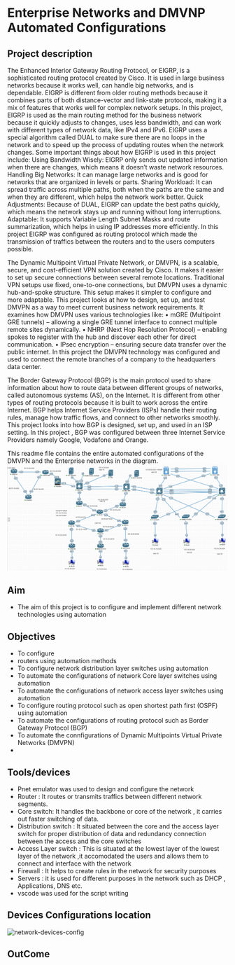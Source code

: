 # Enterprise Networks and DMVNP Automated Configurations
## Project description
The Enhanced Interior Gateway Routing Protocol, or EIGRP, is a sophisticated routing protocol created by Cisco. It is used in large business networks because it works well, can handle big networks, and is dependable. EIGRP is different from older routing methods because it combines parts of both distance-vector and link-state protocols, making it a mix of features that works well for complex network setups. In this project, EIGRP is used as the main routing method for the business network because it quickly adjusts to changes, uses less bandwidth, and can work with different types of network data, like IPv4 and IPv6. EIGRP uses a special algorithm called DUAL to make sure there are no loops in the network and to speed up the process of updating routes when the network changes. Some important things about how EIGRP is used in this project include: Using Bandwidth Wisely: EIGRP only sends out updated information when there are changes, which means it doesn’t waste network resources. Handling Big Networks: It can manage large networks and is good for networks that are organized in levels or parts. Sharing Workload: It can spread traffic across multiple paths, both when the paths are the same and when they are different, which helps the network work better. Quick Adjustments: Because of DUAL, EIGRP can update the best paths quickly, which means the network stays up and running without long interruptions. Adaptable: It supports Variable Length Subnet Masks and route summarization, which helps in using IP addresses more efficiently.
In this project EIGRP was configured as routing protocol which made the transmission of traffics between the routers and to the users computers possible.


The Dynamic Multipoint Virtual Private Network, or DMVPN, is a scalable, secure, and cost-efficient VPN solution created by Cisco. It makes it easier to set up secure connections between several remote locations. Traditional VPN setups use fixed, one-to-one connections, but DMVPN uses a dynamic hub-and-spoke structure. This setup makes it simpler to configure and more adaptable. This project looks at how to design, set up, and test DMVPN as a way to meet current business network requirements. It examines how DMVPN uses various technologies like:
•	mGRE (Multipoint GRE tunnels) – allowing a single GRE tunnel interface to connect multiple remote sites dynamically.
•	NHRP (Next Hop Resolution Protocol) – enabling spokes to register with the hub and discover each other for direct communication.
•	IPsec encryption – ensuring secure data transfer over the public internet.
In this project the DMVPN technology was configured and used to connect the remote branches of a company to the headquarters data center.

The Border Gateway Protocol (BGP) is the main protocol used to share information about how to route data between different groups of networks, called autonomous systems (AS), on the Internet. It is different from other types of routing protocols because it is built to work across the entire Internet. BGP helps Internet Service Providers (ISPs) handle their routing rules, manage how traffic flows, and connect to other networks smoothly. This project looks into how BGP is designed, set up, and used in an ISP setting. In this project , BGP was configured between three Internet Service Providers namely Google, Vodafone and Orange. 

This readme file contains the entire automated configurations of the DMVPN and the Enterprise networks in the diagram.  
![Topology](./Topology.png)
## Aim
- The aim of this project is to configure and implement different network technologies using automation

## Objectives
- To configure 
- routers using automation methods
- To configure network distribution layer switches using automation 
- To automate the configurations of network Core layer switches using automation
- To automate the configurations of network access layer switches using automation
- To configure routing protocol such as open shortest path first (OSPF) using automation
- To automate the configurations of routing protocol such as Border Gateway Protocol (BGP)
- To automate the connfigurations of Dynamic Multipoints Virtual Private Networks (DMVPN)
- 

## Tools/devices
 - Pnet emulator was used to design and configure the network
 - Router : It routes or transmits traffics between different network segments.
 - Core switch: It handles the backbone or core of the network , it carries out faster   switching of data.
 - Distribution switch : It situated between the core and the access layer switch for proper distribution of data and redundancy connection between the access and the core switches
 - Access Layer switch : This is situated at the lowest layer of the lowest layer of the network ,it accomodated the users and allows them to connect and interface with the network
 - Firewall : It helps to create rules in the network for security purposes
 - Servers : it is used for different purposes in the network such as DHCP , Applications, DNS etc. 
 - vscode was used for the script writing
 ## Devices Configurations location
 ![network-devices-config](./network-devices-config)
## OutCome